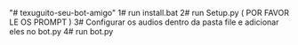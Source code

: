 "# texuguito-seu-bot-amigo" 
1# run install.bat
2# run Setup.py ( POR FAVOR LE OS PROMPT )
3# Configurar os audios dentro da pasta file e adicionar eles no bot.py
4# run bot.py